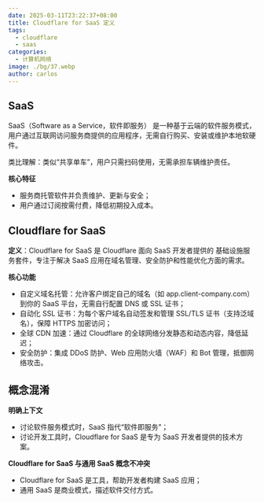 ```yaml
---
date: 2025-03-11T23:22:37+08:00
title: Cloudflare for SaaS 定义
tags:
  - cloudflare
  - saas
categories:
  - 计算机网络
image: ./bg/37.webp
author: carlos
---
```


## ‌SaaS

‌SaaS（Software as a Service，软件即服务）‌ 是一种基于云端的软件服务模式，用户通过互联网访问服务商提供的应用程序，无需自行购买、安装或维护本地软硬件‌。

类比理解‌：类似“共享单车”，用户只需扫码使用，无需承担车辆维护责任‌。

**核心特征**

- 服务商托管软件并负责维护、更新与安全‌；
- 用户通过订阅按需付费，降低初期投入成本‌。

## Cloudflare for SaaS

**定义**：Cloudflare for SaaS‌ 是 Cloudflare 面向 SaaS 开发者提供的 ‌基础设施服务套件‌，专注于解决 SaaS 应用在域名管理、安全防护和性能优化方面的需求‌。

**核心功能**

- 自定义域名托管‌：允许客户绑定自己的域名（如 app.client-company.com）到你的 SaaS 平台，无需自行配置 DNS 或 SSL 证书‌；
- 自动化 SSL 证书‌：为每个客户域名自动签发和管理 SSL/TLS 证书（支持泛域名），保障 HTTPS 加密访问‌；
- 全球 CDN 加速‌：通过 Cloudflare 的全球网络分发静态和动态内容，降低延迟‌；
- 安全防护‌：集成 DDoS 防护、Web 应用防火墙（WAF）和 Bot 管理，抵御网络攻击‌。


## 概念混淆

**明确上下文**

- 讨论软件服务模式‌时，SaaS 指代“软件即服务”；
- 讨论开发工具‌时，Cloudflare for SaaS 是专为 SaaS 开发者提供的技术方案。

**Cloudflare for SaaS 与通用 SaaS 概念不冲突**

- Cloudflare for SaaS‌ 是工具，帮助开发者构建 SaaS 应用；
- 通用 SaaS‌ 是商业模式，描述软件交付方式。